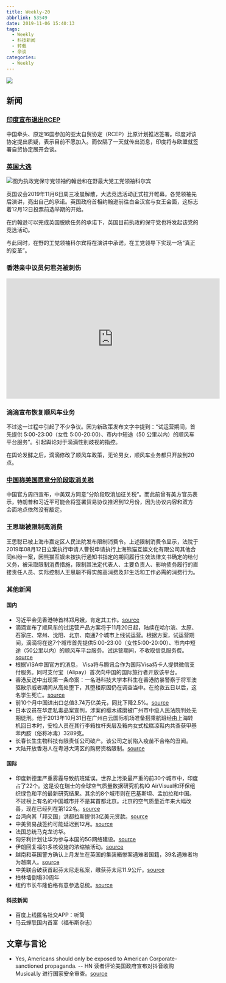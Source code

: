 ```yaml
---
title: Weekly-20
abbrlink: 53549
date: 2019-11-06 15:40:13
tags:
  - Weekly
  - 科技新闻
  - 转载
  - 杂谈
categories:
  - Weekly
---
```


![](https://imgs.codewoody.com/uploads/big/1fd7fc646d55c11f2a5394df02b88ce8.jpg)

<!--less-->

## 新闻

### [印度宣布退出RCEP](https://www.dw.com/zh/印度退群亚太自贸协定-转身与欧盟谈/a-51107693?maca=chi-rss-chi-all-1127-rdf)

中国牵头、原定16国参加的亚太自贸协定（RCEP）比原计划推迟签署。印度对该协定提出质疑，表示目前不愿加入。而仅隔了一天就传出消息，印度将与欧盟就签署自贸协定展开会谈。

### [英国大选](http://www.bbc.com/zhongwen/simp/world-50320490)

![图为执政党保守党领袖约翰逊和在野最大党工党领袖科尔宾](https://imgs.codewoody.com/uploads/big/1fd7fc646d55c11f2a5394df02b88ce8.jpg)

英国议会2019年11月6日周三凌晨解散，大选竞选活动正式拉开帷幕。各党领袖先后演讲，亮出自己的承诺。英国政府首相约翰逊前往白金汉宫与女王会面，这标志着12月12日投票前选举期的开始。

在约翰逊可以完成英国脱欧任务的承诺下，英国目前执政的保守党也将发起该党的竞选活动。

与此同时，在野的工党领袖科尔宾将在演讲中承诺，在工党领导下实现一场“真正的变革”。

### 香港亲中议员何君尧被刺伤

<iframe width="560" height="315" src="https://www.youtube.com/embed/1CPZdkn7rc4" frameborder="0" allow="accelerometer; autoplay; encrypted-media; gyroscope; picture-in-picture" allowfullscreen></iframe>

### 滴滴宣布恢复顺风车业务

不过这一过程中引起了不少争议。因为新政策发布文字中提到：“试运营期间，首先提供 5:00-23:00（女性 5:00-20:00）、市内中短途（50 公里以内）的顺风车平台服务”。引起舆论对于滴滴性别歧视的指控。

在舆论发酵之后，滴滴修改了顺风车政策，无论男女，顺风车业务都只开放到20点。

### [中国称美国愿意分阶段取消关税](https://www.dw.com/zh/贸易战：中国称美国愿意-分阶段取消关税/a-51144826?maca=chi-rss-chi-all-1127-rdf)

中国官方周四宣布，中美双方同意“分阶段取消加征关税”。而此前曾有美方官员表示，特朗普和习近平可能会将签署贸易协议推迟到12月份，因为协议内容和双方会面地点依然没有敲定。

### 王思聪被限制高消费

王思聪已被上海市嘉定区人民法院发布限制消费令。上述限制消费令显示，法院于2019年08月12日立案执行申请人曹悦申请执行上海熊猫互娱文化有限公司其他合同纠纷一案，因熊猫互娱未按执行通知书指定的期间履行生效法律文书确定的给付义务，被采取限制消费措施，限制其法定代表人、主要负责人、影响债务履行的直接责任人员、实际控制人王思聪不得实施高消费及非生活和工作必需的消费行为。

### 其他新闻

#### 国内

- 习近平会见香港特首林郑月娥，肯定其工作。[source](http://www.bbc.com/zhongwen/simp/chinese-news-50298922)
- 滴滴宣布了顺风车的试运营产品方案将于11月20日起，陆续在哈尔滨、太原、石家庄、常州、沈阳、北京、南通7个城市上线试运营。根据方案，试运营期间，滴滴将在这7个城市首先提供5:00-23:00（女性5:00-20:00）、市内中短途（50公里以内）的顺风车平台服务。试运营期间，不收取信息服务费。[source](http://www.lieyunwang.com/archives/460451)
- 根据VISA中国官方的消息， Visa将与腾讯合作为国际Visa持卡人提供微信支付服务。同时支付宝（Alipay）首次向中国的国际旅行者开放该平台。
- 香港反送中出现第一条命案：一名港科技大学本科生在香港防暴警察于将军澳驱散示威者期间从高处堕下，其堕楼原因仍在调查当中。在抢救五日以后，这名学生死亡。[source](http://www.bbc.com/zhongwen/simp/chinese-news-50302812)
- 前10个月中国进出口总值3.74万亿美元，同比下降2.5%。[source](http://sputniknews.cn/economics/201911081030010067/)
- 日本议员在华走私毒品案宣判，涉案的樱木琢磨被广州市中级人民法院判处无期徒刑。他于2013年10月31日在广州白云国际机场准备搭乘航班经由上海转机回日本时，安检人员在其行李箱拉杆夹层及箱内女式松糕凉鞋内共查获甲基苯丙胺（俗称冰毒）3289克。
- 长春长生生物科技有限责任公司破产。该公司之前陷入疫苗不合格的丑闻。
- 大陆开放香港人在粤港大湾区的购房资格限制。[source](http://www.bbc.com/zhongwen/simp/chinese-news-50343654)

#### 国际

- 印度新德里严重雾霾导致航班延误。世界上污染最严重的前30个城市中，印度占了22个。这是设在瑞士的全球空气质量数据研究机构IQ AirVisual和环保组织绿色和平的最新研究结果。其余的8个城市则在巴基斯坦、孟加拉和中国。不过榜上有名的中国城市并不是其首都北京。北京的空气质量近年来大幅改善，现在已经列在第122名。[source](https://www.bbc.com/zhongwen/simp/world-50344544)
- 台湾向其「邦交国」洪都拉斯提供3亿美元贷款。[source](http://www.bbc.com/zhongwen/simp/chinese-news-50299692)
- 中美贸易战签约可能延迟到12月。[source](https://www.dw.com/zh/中美签约恐再延迟-或选择在欧洲见/a-51144826?maca=chi-rss-chi-all-1127-rdf)
- 法国总统马克龙访华。
- 匈牙利计划让华为参与本国的5G网络建设。[source](https://www.dw.com/zh/匈牙利计划让华为参与本国5g网络建设/a-51121503?maca=chi-rss-chi-all-1127-rdf)
- 伊朗回复福尔多核设施的浓缩铀活动。[source](https://cn.reuters.com/article/iran-nuclear-centrifuges-fuel-1107-thur-idCNKBS1XH03C?feedType=RSS&feedName=CNTopGenNews)
- 越南和英国警方确认上月发生在英国的集装箱惨案遇难者国籍，39名遇难者均为越南人。[source](https://cn.reuters.com/article/britain-bodies-truck-1107-thur-idCNKBS1XI026?feedType=RSS&feedName=CNTopGenNews)
- 中美联合破获首起芬太尼走私案，缴获芬太尼11.9公斤。[source](https://cn.reuters.com/article/china-liu-fentanyl-drug-court-1107-idCNKBS1XH0GX?feedType=RSS&feedName=CNTopGenNews)
- 柏林墙倒塌30周年
- 纽约市长布隆伯格有意参选总统。[source](http://www.bbc.com/zhongwen/simp/world-50355718)

#### 科技新闻

- 百度上线匿名社交APP：听筒
- 马云蝉联国内首富（福布斯杂志)

## 文章与言论

- Yes, Americans should only be exposed to American Corporate-sanctioned propaganda. -- HN 读者评论美国政府宣布对抖音收购 Musical.ly 进行国家安全审查。[source](http://www.ruanyifeng.com/blog/2019/11/weekly-issue-81.html)
